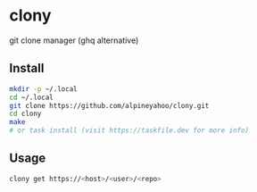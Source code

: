 # clony
git clone manager (ghq alternative)
## Install
```bash
mkdir -p ~/.local
cd ~/.local
git clone https://github.com/alpineyahoo/clony.git
cd clony
make
# or task install (visit https://taskfile.dev for more info)
```
## Usage
```bash
clony get https://<host>/<user>/<repo>
```
